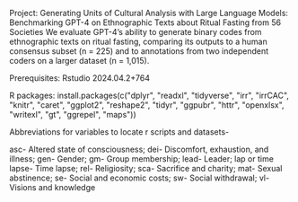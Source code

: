 Project:
Generating Units of Cultural Analysis with Large Language Models: Benchmarking GPT-4 on Ethnographic Texts about Ritual Fasting from 56 Societies
We evaluate GPT-4’s ability to generate binary codes from ethnographic texts on ritual fasting, comparing its outputs to a human consensus subset (n = 225) and to annotations from two independent
coders on a larger dataset (n = 1,015).

Prerequisites:
Rstudio 2024.04.2+764 

R packages:
install.packages(c("dplyr", "readxl", "tidyverse", "irr", "irrCAC", "knitr", "caret", "ggplot2", "reshape2", "tidyr", "ggpubr", "httr", "openxlsx", "writexl", "gt", "ggrepel", "maps"))

Abbreviations for variables to locate r scripts and datasets-

asc- Altered state of consciousness;
dei- Discomfort, exhaustion, and illness;
gen- Gender;
gm- Group membership;
lead- Leader;
lap or time lapse- Time lapse;
rel- Religiosity;
sca- Sacrifice and charity;
mat- Sexual abstinence;
se- Social and economic costs;
sw- Social withdrawal;
vl- Visions and knowledge



